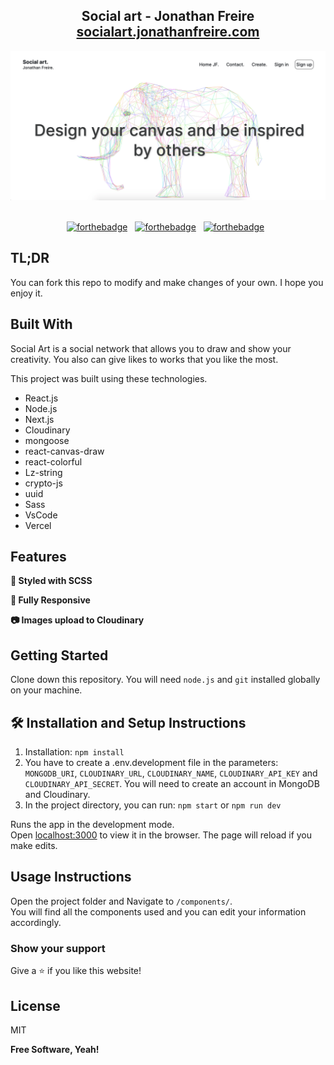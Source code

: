 <h2 align="center">
  Social art - Jonathan Freire<br/>
  <a href="https://socialart.jonathanfreire.com/" target="_blank">socialart.jonathanfreire.com</a>
</h2>
<div align="center">
  <img alt="home page" src="./public/home-socialart.png" />
</div>

<br/>

<center>

[![forthebadge](https://forthebadge.com/images/badges/built-with-love.svg)](https://forthebadge.com) &nbsp;
[![forthebadge](https://forthebadge.com/images/badges/made-with-javascript.svg)](https://forthebadge.com) &nbsp;
[![forthebadge](https://forthebadge.com/images/badges/open-source.svg)](https://forthebadge.com) &nbsp;

</center>

## TL;DR

You can fork this repo to modify and make changes of your own. I hope you enjoy it.

## Built With

Social Art is a social network that allows you to draw and show your creativity. You also can give likes to works that you like the most.

This project was built using these technologies.

- React.js
- Node.js
- Next.js
- Cloudinary
- mongoose
- react-canvas-draw
- react-colorful
- Lz-string
- crypto-js
- uuid
- Sass
- VsCode
- Vercel

## Features

**🎨 Styled with SCSS**

**📱 Fully Responsive**

**📷 Images upload to Cloudinary**

## Getting Started

Clone down this repository. You will need `node.js` and `git` installed globally on your machine.

## 🛠 Installation and Setup Instructions

1. Installation: `npm install`
2. You have to create a .env.development file in the parameters: `MONGODB_URI`, `CLOUDINARY_URL`, `CLOUDINARY_NAME`, `CLOUDINARY_API_KEY` and `CLOUDINARY_API_SECRET`.
You will need to create an account in MongoDB and Cloudinary.
2. In the project directory, you can run: `npm start` or `npm run dev`

Runs the app in the development mode.\
Open [localhost:3000](localhost:3000) to view it in the browser.
The page will reload if you make edits.

## Usage Instructions

Open the project folder and Navigate to `/components/`. <br/>
You will find all the components used and you can edit your information accordingly.

### Show your support

Give a ⭐ if you like this website!

## License

MIT

**Free Software, Yeah!**